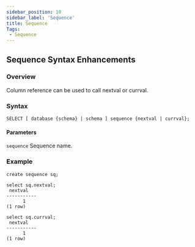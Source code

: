 ```yaml
---
sidebar_position: 10
sidebar_label: 'Sequence'
title: Sequence
Tags:
 - Sequence
---
```


## Sequence Syntax Enhancements
### Overview
Column reference can be used to call nextval or currval.
### Syntax
```
SELECT [ database {schema} | schema ] sequence {nextval | currval};
```
#### **Parameters**
```sequence```
	Sequence name.  
### Example
```
create sequence sq;

select sq.nextval;
 nextval
-----------
      1
(1 row)

select sq.currval;
 nextval
-----------
      1
(1 row)
```
